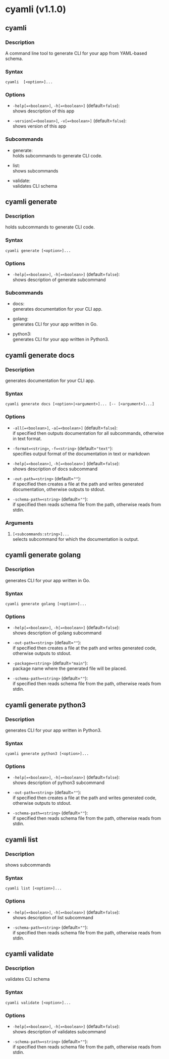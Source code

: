 # cyamli (v1.1.0)

## cyamli

### Description

A command line tool to generate CLI for your app from YAML-based schema.

### Syntax

```shell
cyamli  [<option>]...
```

### Options

* `-help[=<boolean>]`, `-h[=<boolean>]`  (default=`false`):  
  shows description of this app  

* `-version[=<boolean>]`, `-v[=<boolean>]`  (default=`false`):  
  shows version of this app  

### Subcommands

* generate:  
  holds subcommands to generate CLI code.  

* list:  
  shows subcommands  

* validate:  
  validates CLI schema  


## cyamli generate

### Description

holds subcommands to generate CLI code.

### Syntax

```shell
cyamli generate [<option>]...
```

### Options

* `-help[=<boolean>]`, `-h[=<boolean>]`  (default=`false`):  
  shows description of generate subcommand  

### Subcommands

* docs:  
  generates documentation for your CLI app.  

* golang:  
  generates CLI for your app written in Go.  

* python3:  
  generates CLI for your app written in Python3.  


## cyamli generate docs

### Description

generates documentation for your CLI app.

### Syntax

```shell
cyamli generate docs [<option>|<argument>]... [-- [<argument>]...]
```

### Options

* `-all[=<boolean>]`, `-a[=<boolean>]`  (default=`false`):  
  if specified then outputs documentation for all subcommands, otherwise in text format.  

* `-format=<string>`, `-f=<string>`  (default=`"text"`):  
  specifies output format of the documentation in text or markdown  

* `-help[=<boolean>]`, `-h[=<boolean>]`  (default=`false`):  
  shows description of docs subcommand  

* `-out-path=<string>`  (default=`""`):  
  if specified then creates a file at the path and writes generated documentation, otherwise outputs to stdout.  

* `-schema-path=<string>`  (default=`""`):  
  if specified then reads schema file from the path, otherwise reads from stdin.  

### Arguments

1. `[<subcommands:string>]...`  
  selects subcommand for which the documentation is output.  


## cyamli generate golang

### Description

generates CLI for your app written in Go.

### Syntax

```shell
cyamli generate golang [<option>]...
```

### Options

* `-help[=<boolean>]`, `-h[=<boolean>]`  (default=`false`):  
  shows description of golang subcommand  

* `-out-path=<string>`  (default=`""`):  
  if specified then creates a file at the path and writes generated code, otherwise outputs to stdout.  

* `-package=<string>`  (default=`"main"`):  
  package name where the generated file will be placed.  

* `-schema-path=<string>`  (default=`""`):  
  if specified then reads schema file from the path, otherwise reads from stdin.  


## cyamli generate python3

### Description

generates CLI for your app written in Python3.

### Syntax

```shell
cyamli generate python3 [<option>]...
```

### Options

* `-help[=<boolean>]`, `-h[=<boolean>]`  (default=`false`):  
  shows description of python3 subcommand  

* `-out-path=<string>`  (default=`""`):  
  if specified then creates a file at the path and writes generated code, otherwise outputs to stdout.  

* `-schema-path=<string>`  (default=`""`):  
  if specified then reads schema file from the path, otherwise reads from stdin.  


## cyamli list

### Description

shows subcommands

### Syntax

```shell
cyamli list [<option>]...
```

### Options

* `-help[=<boolean>]`, `-h[=<boolean>]`  (default=`false`):  
  shows description of list subcommand  

* `-schema-path=<string>`  (default=`""`):  
  if specified then reads schema file from the path, otherwise reads from stdin.  


## cyamli validate

### Description

validates CLI schema

### Syntax

```shell
cyamli validate [<option>]...
```

### Options

* `-help[=<boolean>]`, `-h[=<boolean>]`  (default=`false`):  
  shows description of validates subcommand  

* `-schema-path=<string>`  (default=`""`):  
  if specified then reads schema file from the path, otherwise reads from stdin.  


